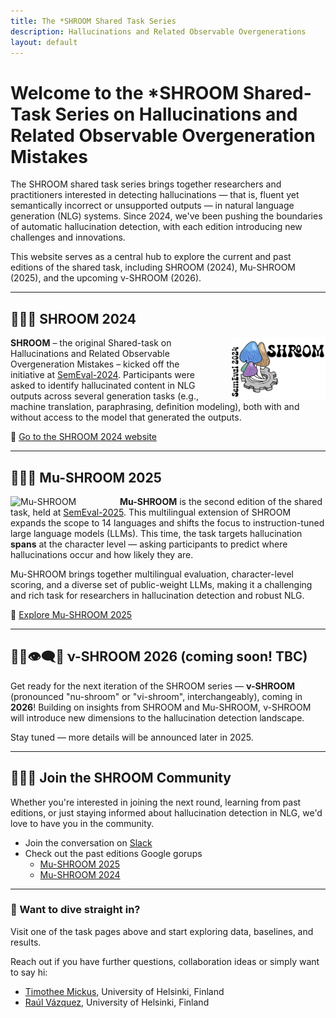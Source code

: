 ```yaml
---
title: The *SHROOM Shared Task Series
description: Hallucinations and Related Observable Overgenerations
layout: default
---
```


# Welcome to the *SHROOM Shared-Task Series on Hallucinations and Related Observable Overgeneration Mistakes
The SHROOM shared task series brings together researchers and practitioners interested in detecting hallucinations — that is, fluent yet semantically incorrect or unsupported outputs — in natural language generation (NLG) systems. Since 2024, we've been pushing the boundaries of automatic hallucination detection, with each edition introducing new challenges and innovations.

This website serves as a central hub to explore the current and past editions of the shared task, including SHROOM (2024), Mu-SHROOM (2025), and the upcoming ν-SHROOM (2026).

---
## 🍄🤪🌀 SHROOM 2024
<img style="width:30%; min-width:150px; margin-left:25px; float:right" src="assets/img/shroom-logo.png" alt="Mu-SHROOM" title="SHROOM logo" align="right">

**SHROOM** – the original Shared-task on Hallucinations and Related Observable Overgeneration Mistakes – kicked off the initiative at [SemEval-2024](https://semeval.github.io/SemEval2024/). Participants were asked to identify hallucinated content in NLG outputs across several generation tasks (e.g., machine translation, paraphrasing, definition modeling), both with and without access to the model that generated the outputs.

🔗 [Go to the SHROOM 2024 website](/shroom/2024)

---
##  🌈😜🍄 Mu-SHROOM 2025
<img style="width:20%; min-width:150px; margin-right:25px; float:left" src="assets/img/mu-shroom-logo.png" alt="Mu-SHROOM" title="SHROOM logo" align="left">

**Mu-SHROOM** is the second edition of the shared task, held at [SemEval-2025](https://semeval.github.io/SemEval2025/). This multilingual extension of SHROOM expands the scope to 14 languages and shifts the focus to instruction-tuned large language models (LLMs). This time, the task targets hallucination **spans** at the character level — asking participants to predict where hallucinations occur and how likely they are.

Mu-SHROOM brings together multilingual evaluation, character-level scoring, and a diverse set of public-weight LLMs, making it a challenging and rich task for researchers in hallucination detection and robust NLG.

🔗 [Explore Mu-SHROOM 2025](/shroom/2025)

---
## 🔮🍄👁‍🗨🤯 ν-SHROOM 2026 (coming soon! TBC)
Get ready for the next iteration of the SHROOM series — **ν-SHROOM** (pronounced "nu-shroom" or "vi-shroom", interchangeably), coming in **2026**! Building on insights from SHROOM and Mu-SHROOM, ν-SHROOM will introduce new dimensions to the hallucination detection landscape.

Stay tuned — more details will be announced later in 2025.

---

## 👥🙌🌐 Join the SHROOM Community 

Whether you're interested in joining the next round, learning from past editions, or just staying informed about hallucination detection in NLG, we'd love to have you in the community.

- Join the conversation on [Slack](https://join.slack.com/t/shroom-shared-task/shared_invite/zt-2mmn4i8h2-HvRBdK5f4550YHydj5lpnA)
- Check out the past editions Google gorups
  - [Mu-SHROOM 2025](https://groups.google.com/g/semeval-2025-task-3-mu-shroom)
  - [Mu-SHROOM 2024](https://groups.google.com/g/semeval-2024-task-6-shroom)

---

### 🧪 Want to dive straight in? 
Visit one of the task pages above and start exploring data, baselines, and results.

Reach out if you have further questions, collaboration ideas or simply want to say hi:
- [Timothee Mickus](https://timotheemickus.github.io/), 
University of Helsinki, Finland
- [Raúl Vázquez](https://jrvc.github.io/), 
University of Helsinki, Finland
